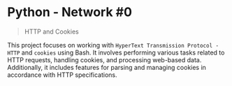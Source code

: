 # Python - Network #0
> HTTP and Cookies

This project focuses on working with `HyperText Transmission Protocol - HTTP` and `cookies` using Bash. It involves performing various tasks related to HTTP requests, handling cookies, and processing web-based data. Additionally, it includes features for parsing and managing cookies in accordance with HTTP specifications.
